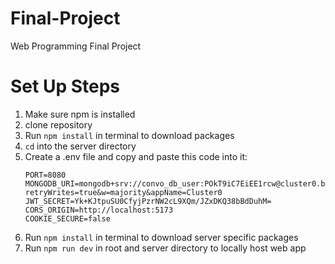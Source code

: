 # Final-Project
Web Programming Final Project

# Set Up Steps
1. Make sure npm is installed
2. clone repository
3. Run `npm install` in terminal to download packages
5. `cd` into the server directory 
6. Create a .env file and copy and paste this code into it:
    ```
    PORT=8080
    MONGODB_URI=mongodb+srv://convo_db_user:POkT9iC7EiEE1rcw@cluster0.bpzjy1i.mongodb.net/?retryWrites=true&w=majority&appName=Cluster0
    JWT_SECRET=Yk+KJtpuSU0CfyjPzrNW2cL9XQm/JZxDKQ38bBdDuhM=
    CORS_ORIGIN=http://localhost:5173
    COOKIE_SECURE=false 
    ```
6. Run `npm install` in terminal to download server specific packages
7. Run `npm run dev` in root and server directory to locally host web app
